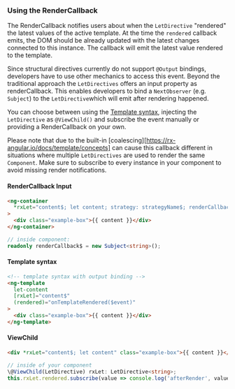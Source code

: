 ### Using the RenderCallback

The RenderCallback notifies users about when the `LetDirective` "rendered" the latest values of the
active template.
At the time the `rendered` callback emits, the DOM should be already updated with the latest changes connected
to this instance.
The callback will emit the latest value rendered to the template.

Since structural directives currently do not support `@Output` bindings, developers have to use other mechanics
to access this event.
Beyond the traditional approach the `LetDirectives` offers an input property as renderCallback.
This enables developers to bind a `NextObserver` (e.g. `Subject`) to the `LetDirective`which will emit after
rendering happened.

You can choose between using the [Template syntax](https://angular.io/guide/template-syntax), injecting the
`LetDirective` as `@ViewChild()` and subscribe the event manually or providing a RenderCallback on your own.

Please note that due to the built-in
[coalescing][https://rx-angular.io/docs/template/concepts] can cause this
callback different in situations where multiple `LetDirectives` are used to render the same
`Component`. Make sure to subscribe to every instance in your component to avoid missing render
notifications.

#### RenderCallback Input

```html
<ng-container
  *rxLet="content$; let content; strategy: strategyName$; renderCallback: renderCallback$"
>
  <div class="example-box">{{ content }}</div>
</ng-container>
```

```ts
// inside component:
readonly renderCallback$ = new Subject<string>();
```

#### Template syntax

```html
<!-- template syntax with output binding -->
<ng-template
  let-content
  [rxLet]="content$"
  (rendered)="onTemplateRendered($event)"
>
  <div class="example-box">{{ content }}</div>
</ng-template>
```

#### ViewChild

```html
<div *rxLet="content$; let content" class="example-box">{{ content }}</div>
```

```ts
// inside of your component
\@ViewChild(LetDirective) rxLet: LetDirective<string>;
this.rxLet.rendered.subscribe(value => console.log('afterRender', value));
```
